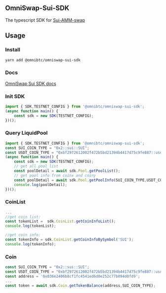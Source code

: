 ## OmniSwap-Sui-SDK
The typescript SDK for [Sui-AMM-swap](https://github.com/OmniBTC/Sui-AMM-swap)

## Usage

### Install
```bash
yarn add @omnibtc/omniswap-sui-sdk
```
### Docs
[OmniSwap Sui SDK docs](docs-omniswap-sui.omnibtc.finance)

### Init SDK

```ts
import { SDK,TESTNET_CONFIG } from '@omnibtc/omniswap-sui-sdk';
(async function main() {
    const sdk = new SDK(TESTNET_CONFIG);
})();
```
### Query LiquidPool

```ts
import { SDK,TESTNET_CONFIG } from '@omnibtc/omniswap-sui-sdk';
const SUI_COIN_TYPE = "0x2::sui::SUI";
const USDT_COIN_TYPE = "0xbf2972612002f472b5bd21394b4417d75c9fe887::usdt::USDT";
(async function main() {
    const sdk = new SDK(TESTNET_CONFIG);
    // get all pool list
    const poolDetail = await sdk.Pool.getPoolList();
    // get pool info from coinx and coiny
    const poolDetail = await sdk.Pool.getPoolInfo(SUI_COIN_TYPE,USDT_COIN_TYPE);
    console.log(poolDetail);
})();
```

### CoinList

```ts
...
//get coin list:
const tokenList =  sdk.CoinList.getCoinInfoList();
console.log(tokenList);
```
```ts
//get coin info:
const tokenInfo = sdk.CoinList.getCoinInfoBySymbol('SUI');
console.log(tokenInfo);
```

### Coin
```ts
const SUI_COIN_TYPE = "0x2::sui::SUI";
const USDT_COIN_TYPE = "0xbf2972612002f472b5bd21394b4417d75c9fe887::usdt::USDT";
const address = '0x036e2406b8cf1fc4541ed6d0e252c77b094d0fd9';
...
const token = await sdk.Coin.getTokenBalance(address,SUI_COIN_TYPE);
```
